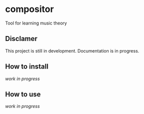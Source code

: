 # compositor
Tool for learning music theory

## Disclamer
This project is still in development. Documentation is in progress.

## How to install

_work in progress_

## How to use

_work in progress_
